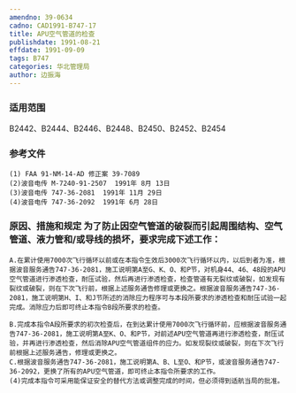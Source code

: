 ```yaml
---
amendno: 39-0634
cadno: CAD1991-B747-17
title: APU空气管道的检查
publishdate: 1991-08-21
effdate: 1991-09-09
tags: B747
categories: 华北管理局
author: 边振海
---
```


### 适用范围 
B2442、B2444、B2446、B2448、B2450、B2452、B2454

### 参考文件
    (1) FAA 91-NM-14-AD 修正案 39-7089 
    (2)波音电传 M-7240-91-2507  1991年 8月 13日
    (3)波音电传 747-36-2081  1991年 11月 29日
    (4)波音电传 747-36-2092  1991年 6月 28日


### 原因、措施和规定     为了防止因空气管道的破裂而引起周围结构、空气管道、液力管和/或导线的损坏，要求完成下述工作：
    A.在累计使用7000次飞行循环以前或在本指令生效后3000次飞行循环以内，以后到者为准，根据波音服务通告747-36-2081，施工说明第A至G、K、O、和P节，对机身44、46、48段的APU空气管道进行渗透检查，耐压试验，然后再进行渗透检查，检查管道有无裂纹或破裂，如发现有裂纹或破裂，则在下次飞行前，根据上述服务通告修理或更换之。根据波音服务通告747-36-2081，施工说明第H、I、和J节所述的消除应力程序可与本段所要求的渗透检查和耐压试验一起完成。消除应力后即可终止本指令B段所要求的检查。 
  
    B.完成本指令A段所要求的初次检查后，在到达累计使用7000次飞行循环前，应根据波音服务通告747-36-2081，施工说明第A至K、O、和P节，对前述APU空气管道再进行渗透检查，耐压试验，并再进行渗透检查，然后消除APU空气管道组件的应力。如发现裂纹或破裂，则在下次飞行前根据上述服务通告，修理或更换之。 
    C.根据波音服务通告747-36-2081，施工说明第A、B、L至O、和P节，或波音服务通告747-36-2092，更换了所有的APU空气管道，即可终止本指令所要求的工作。 
    (4)完成本指令可采用能保证安全的替代方法或调整完成的时间，但必须得到适航当局的批准。

